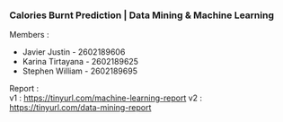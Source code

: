 ### Calories Burnt Prediction | Data Mining & Machine Learning
Members : 
- Javier Justin - 2602189606
- Karina Tirtayana - 2602189625
- Stephen William - 2602189695  

Report :  
v1 : https://tinyurl.com/machine-learning-report
v2 : https://tinyurl.com/data-mining-report
